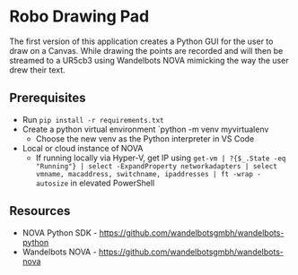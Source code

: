 # Robo Drawing Pad
The first version of this application creates a Python GUI for the user to draw on a Canvas.
While drawing the points are recorded and will then be streamed to a UR5cb3 using Wandelbots NOVA
mimicking the way the user drew their text.

## Prerequisites
- Run `pip install -r requirements.txt`
- Create a python virtual environment `python -m venv myvirtualenv
    - Choose the new venv as the Python interpreter in VS Code
- Local or cloud instance of NOVA
    - If running locally via Hyper-V, get IP using `get-vm | ?{$_.State -eq "Running"} | select -ExpandProperty networkadapters | select vmname, macaddress, switchname, ipaddresses | ft -wrap -autosize` in elevated PowerShell
 
## Resources
- NOVA Python SDK - https://github.com/wandelbotsgmbh/wandelbots-python
- Wandelbots NOVA - https://github.com/wandelbotsgmbh/wandelbots-nova
